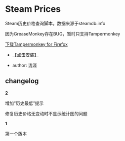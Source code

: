 # Steam Prices

Steam历史价格查询脚本。数据来源于steamdb.info

因为GreaseMonkey存在BUG，暂时只支持Tampermonkey

[下载Tampermonkey for Firefox](https://addons.mozilla.org/zh-CN/firefox/addon/Tampermonkey/)

* [【点击安装】](https://github.com/FirefoxBar/userscript/raw/master/Steam_Prices/Steam_Prices.user.js)

* author: 泷涯

## changelog

**2**

增加“历史最低”提示

修复历史价格无变动时不显示统计图的问题

**1**

第一个版本